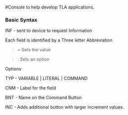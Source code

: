 #Console to help develop TLA applications.

### Basic Syntax

INF - sent to device to request Information

Each field is identified by a Three letter Abbreviation

> = Sets the value

> : Sets an option

Options

TYP - VARIABLE | LITERAL | COMMAND

CNM - Label for the field

BNT - Name on the Command Button

INC - Adds additional button with larger increment values.